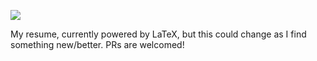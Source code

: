 ![](https://github.com/JasonSwindle/resume/workflows/Build%20LaTeX%20document/badge.svg)


My resume, currently powered by LaTeX, but this could change as I find something new/better. PRs are welcomed!
